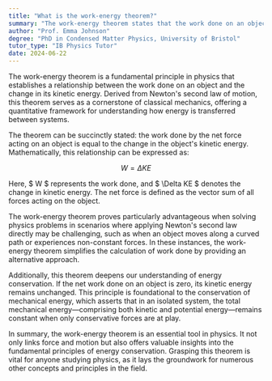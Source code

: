 ```yaml
---
title: "What is the work-energy theorem?"
summary: "The work-energy theorem states that the work done on an object is equal to the change in its kinetic energy."
author: "Prof. Emma Johnson"
degree: "PhD in Condensed Matter Physics, University of Bristol"
tutor_type: "IB Physics Tutor"
date: 2024-06-22
---
```


The work-energy theorem is a fundamental principle in physics that establishes a relationship between the work done on an object and the change in its kinetic energy. Derived from Newton's second law of motion, this theorem serves as a cornerstone of classical mechanics, offering a quantitative framework for understanding how energy is transferred between systems.

The theorem can be succinctly stated: the work done by the net force acting on an object is equal to the change in the object's kinetic energy. Mathematically, this relationship can be expressed as:

$$
W = \Delta KE
$$

Here, $ W $ represents the work done, and $ \Delta KE $ denotes the change in kinetic energy. The net force is defined as the vector sum of all forces acting on the object.

The work-energy theorem proves particularly advantageous when solving physics problems in scenarios where applying Newton's second law directly may be challenging, such as when an object moves along a curved path or experiences non-constant forces. In these instances, the work-energy theorem simplifies the calculation of work done by providing an alternative approach.

Additionally, this theorem deepens our understanding of energy conservation. If the net work done on an object is zero, its kinetic energy remains unchanged. This principle is foundational to the conservation of mechanical energy, which asserts that in an isolated system, the total mechanical energy—comprising both kinetic and potential energy—remains constant when only conservative forces are at play.

In summary, the work-energy theorem is an essential tool in physics. It not only links force and motion but also offers valuable insights into the fundamental principles of energy conservation. Grasping this theorem is vital for anyone studying physics, as it lays the groundwork for numerous other concepts and principles in the field.
    